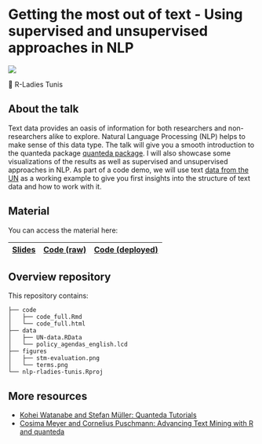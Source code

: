 # Getting the most out of text - Using supervised and unsupervised approaches in NLP

[![](https://pbs.twimg.com/media/EsCBomhXMAMrdFz?format=jpg&name=medium)](https://www.meetup.com/rladies-tunis/events/275784778/)

📍 R-Ladies Tunis

## About the talk

Text data provides an oasis of information for both researchers and non-researchers alike to explore. Natural Language Processing (NLP) helps to make sense of this data type. The talk will give you a smooth introduction to the quanteda package [quanteda package](https://quanteda.io/). I will also showcase some visualizations of the results as well as supervised and unsupervised approaches in NLP. As part of a code demo, we will use text [data from the UN](https://doi.org/10.7910/DVN/0TJX8Y) as a working example to give you first insights into the structure of text data and how to work with it.

## Material

You can access the material here:

| [Slides](https://cosimameyer.rbind.io/slides/nlp-rladies-tunis/talk#1) | [Code (raw)](https://github.com/cosimameyer/nlp-rladies-tunis/tree/main/code) | [Code (deployed)](https://nlp-tunis.netlify.app/) | 
|--------|----------|----------|

## Overview repository

This repository contains:

```
├── code
│   ├── code_full.Rmd
│   └── code_full.html
├── data
│   ├── UN-data.RData
│   └── policy_agendas_english.lcd
├── figures
│   ├── stm-evaluation.png
│   └── terms.png
└── nlp-rladies-tunis.Rproj
```

## More resources

- [Kohei Watanabe and Stefan Müller: Quanteda Tutorials](https://tutorials.quanteda.io)
- [Cosima Meyer and Cornelius Puschmann: Advancing Text Mining with R and quanteda](https://www.mzes.uni-mannheim.de/socialsciencedatalab/article/advancing-text-mining/)
